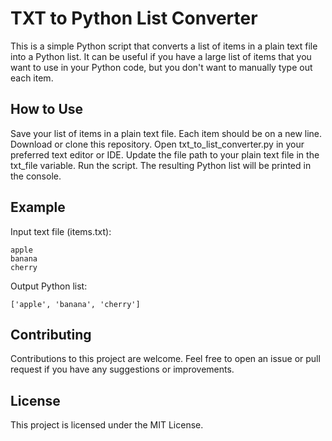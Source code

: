 # TXT to Python List Converter
This is a simple Python script that converts a list of items in a plain text file into a Python list. It can be useful if you have a large list of items that you want to use in your Python code, but you don't want to manually type out each item.

## How to Use
Save your list of items in a plain text file. Each item should be on a new line.
Download or clone this repository.
Open txt_to_list_converter.py in your preferred text editor or IDE.
Update the file path to your plain text file in the txt_file variable.
Run the script.
The resulting Python list will be printed in the console.

## Example
Input text file (items.txt):
```
apple
banana
cherry

```
Output Python list:
```
['apple', 'banana', 'cherry']
```
## Contributing
Contributions to this project are welcome. Feel free to open an issue or pull request if you have any suggestions or improvements.

## License
This project is licensed under the MIT License.





